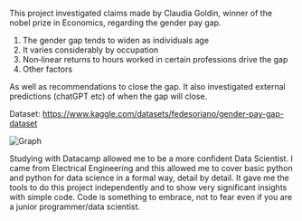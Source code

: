 This project investigated claims made by Claudia Goldin, winner of the nobel prize in Economics, regarding the gender pay gap.
1. The gender gap tends to widen as individuals age
2. It varies considerably by occupation
3. Non‐linear returns to hours worked in certain professions drive the gap
4. Other factors
   
As well as recommendations to close the gap. It also investigated external predictions (chatGPT etc) of when the gap will close.

Dataset:
https://www.kaggle.com/datasets/fedesoriano/gender-pay-gap-dataset

![Graph](https://github.com/user-attachments/assets/ca8e6482-75a6-4ba4-89a7-6820a55c47aa)

Studying with Datacamp allowed me to be a more confident Data Scientist. I came from Electrical Engineering and this 
allowed me to cover basic python and python for data science in a formal way, detail by detail.  It gave me the tools to do
this project independently and to show very significant insights with simple code. Code is something to embrace, not to fear even if you
are a junior programmer/data scientist.
